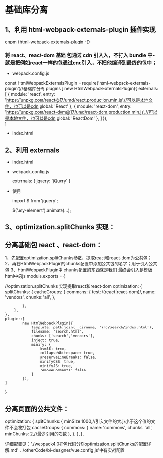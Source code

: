# 基础库分离
## 1、利用 html-webpack-externals-plugin 插件实现

cnpm i html-webpack-externals-plugin -D

### 将 react、react-dom 基础 包通过 cdn 引⼊入，不打⼊ bundle 中-就是把例如react一样的包通过cnd引入，不把他编译到最终的包中；

* webpack.config.js

const HtmlWebpackExternalsPlugin = require('html-webpack-externals-plugin')//基础库分离
plugins:[
  new HtmlWebpackExternalsPlugin({
            externals: [
                {
                    module: 'react',
                    entry: 'https://unpkg.com/react@17/umd/react.production.min.js',//可以是本地文件，也可以是cdn
                    global: 'React'
                },
                {
                    module: 'react-dom',
                    entry: 'https://unpkg.com/react-dom@17/umd/react-dom.production.min.js',//可以是本地文件，也可以是cdn
                    global: 'ReactDom'
                },
            ]
        }),    
]

* index.html

    <script src="https://unpkg.com/react@17/umd/react.production.min.js">
    </script>
     <script src="https://unpkg.com/react-dom@17/umd/react-dom.production.min.js">
    </script>

## 2、利用 externals

* index.html

    <script
    src="https://code.jquery.com/jquery-3.1.0.js"
    integrity="sha256-slogkvB1K3VOkzAI8QITxV3VzpOnkeNVsKvtkYLMjfk="
    crossorigin="anonymous">
    </script>

* webpack.config.js

    externals: {
    jquery: 'jQuery'
    }

* 使用
  
    import $ from 'jquery';

    $('.my-element').animate(...);


## 3、optimization.splitChunks 实现：

##  分离基础包 react  、react-dom：
1、先配置optimization.splitChunks参数，提取react和react-dom为公共包；
2、再在HtmlWebpackPlugin的chunks配置中添加公共包的名字；用于引入公共包
3、HtmlWebpackPlugin中 chunks配置的东西就是我们 最终会引入到模版html中的js 
module.exports = {

 //optimization.splitChunks 实现提取react和react-dom
    optimization: {
        splitChunks: {
            cacheGroups: {
                commons: {
                    test: /(react|react-dom)/,
                    name: 'vendors',
                    chunks: 'all',
                },

            },
        },
    },
    plugins:[
            new HtmlWebpackPlugin({
                template: path.join(__dirname, 'src/search/index.html'),
                filename: 'search.html',
                chunks: ['search','vendors'],
                inject: true,
                minify: {
                    html5: true,
                    collapseWhitespace: true,
                    preserveLineBreaks: false,
                    minifyCSS: true,
                    minifyJS: true,
                    removeComments: false
                }
            }),
    ]
}

##  分离页面的公共文件：

optimization: {
        splitChunks: {
            minSize:1000,//引入文件的大小小于这个值的文件不会被打包
            cacheGroups: {
                commons: {
                    name: 'commons',
                    chunks: 'all',
                    minChunks: 2,//最少引用的次数
                },
            },
        },
    },

详细配置见：'./webpack4.0打包代码分割optimization.splitChunks的配置详解.md'
'../otherCode/bi-designer/vue.config.js'中有实战配置
